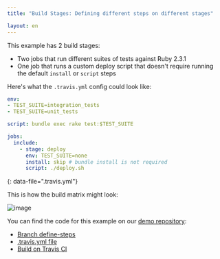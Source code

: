 ```yaml
---
title: "Build Stages: Defining different steps on different stages"

layout: en
---
```


This example has 2 build stages:

* Two jobs that run different suites of tests against Ruby 2.3.1
* One job that runs a custom deploy script that doesn't require running the default `install` or `script` steps

Here's what the `.travis.yml` config could look like:

```yaml
env:
- TEST_SUITE=integration_tests
- TEST_SUITE=unit_tests

script: bundle exec rake test:$TEST_SUITE

jobs:
  include:
    - stage: deploy
      env: TEST_SUITE=none
      install: skip # bundle install is not required
      script: ./deploy.sh
```
{: data-file=".travis.yml"}

This is how the build matrix might look:

![image](https://cloud.githubusercontent.com/assets/2208/25947006/db306676-364d-11e7-89f7-81299ba8e630.png)

You can find the code for this example on our [demo repository](https://github.com/travis-ci/build-stages-demo):

* [Branch define-steps](https://github.com/travis-ci/build-stages-demo/tree/define-steps/)
* [.travis.yml file](https://github.com/travis-ci/build-stages-demo/blob/define-steps/.travis.yml)
* [Build on Travis CI](https://travis-ci.org/travis-ci/build-stages-demo/builds/231120401)
